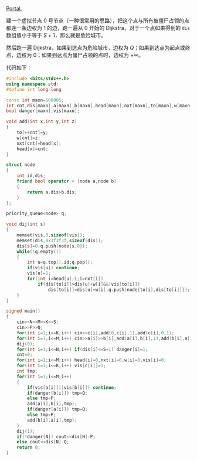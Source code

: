 [Portal.](https://www.luogu.com.cn/problem/P3393)

建一个虚拟节点 $0$ 号节点（一种很常用的思路），把这个点与所有被僵尸占领的点都连一条边权为 $1$ 的边，跑一遍从 $0$ 开始的 Dijkstra，对于一个点如果得到的 `dis` 数组值小于等于 $S+1$，那么就是危险城市。

然后跑一遍 Dijkstra，如果到达点为危险城市，边权为 $Q$；如果到达点为起点或终点，边权为 $0$；如果到达点为僵尸占领的点时，边权为 $+\infty$。

代码如下：

```cpp
#include <bits/stdc++.h>
using namespace std;
#define int long long

const int maxn=600005;
int cnt,dis[maxn],a[maxn],b[maxn],head[maxn],nxt[maxn],to[maxn],w[maxn],N,M,K,S,c[maxn],P,Q;
bool danger[maxn],vis[maxn];

void add(int x,int y,int z)
{
    to[++cnt]=y;
    w[cnt]=z;
    nxt[cnt]=head[x];
    head[x]=cnt;
}

struct node
{
	int id,dis;
	friend bool operator < (node a,node b)
	{
		return a.dis>b.dis;
	}
};

priority_queue<node> q;

void dij(int s)
{
	memset(vis,0,sizeof(vis));
	memset(dis,0x3f3f3f,sizeof(dis));
	dis[s]=0;q.push(node{s,0});
	while(!q.empty())
	{
		int u=q.top().id;q.pop();
		if(vis[u]) continue;
		vis[u]=1;
		for(int i=head[u];i;i=nxt[i])
			if(dis[to[i]]>dis[u]+w[i]&&!vis[to[i]])
				dis[to[i]]=dis[u]+w[i],q.push(node{to[i],dis[to[i]]});
	}
}

signed main()
{
	cin>>N>>M>>K>>S;
	cin>>P>>Q;
	for(int i=1;i<=K;i++) cin>>c[i],add(0,c[i],1),add(c[i],0,1);
	for(int i=1;i<=M;i++) cin>>a[i]>>b[i],add(a[i],b[i],1),add(b[i],a[i],1);
	dij(0);
	for(int i=1;i<=N;i++) if(dis[i]<=S+1) danger[i]=1;
	cnt=0;
	for(int i=1;i<=M;i++) head[i]=0,nxt[i]=0,w[i]=0,vis[i]=0;
	for(int i=1;i<=K;i++) vis[c[i]]=1;
	int tmp;
	for(int i=1;i<=M;i++)
	{
		if(vis[a[i]]||vis[b[i]]) continue;
		if(danger[b[i]]) tmp=Q;
		else tmp=P;
		add(a[i],b[i],tmp);
		if(danger[a[i]]) tmp=Q;
		else tmp=P;
		add(b[i],a[i],tmp);
	}
	dij(1);
	if(!danger[N]) cout<<dis[N]-P;
	else cout<<dis[N]-Q;
	return 0;
}
```

